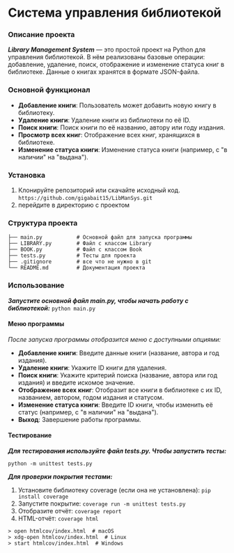 # Система управления библиотекой
### Описание проекта
***Library Management System*** — это простой проект на Python для управления библиотекой. В нём реализованы базовые операции: добавление, удаление, поиск, отображение и изменение статуса книг в библиотеке. Данные о книгах хранятся в формате JSON-файла.

### Основной функционал
- **Добавление книги**: Пользователь может добавить новую книгу в библиотеку.
- **Удаление книги**: Удаление книги из библиотеки по её ID.
- **Поиск книги**: Поиск книги по её названию, автору или году издания.
- **Просмотр всех книг**: Отображение всех книг, хранящихся в библиотеке.
- **Изменение статуса книги**: Изменение статуса книги (например, с "в наличии" на "выдана").

### Установка
1. Клонируйте репозиторий или скачайте исходный код.
`https://github.com/gigabait15/LibManSys.git`
2. перейдите в директорию с проектом

### Структура проекта
```
├── main.py           # Основной файл для запуска программы
├── LIBRARY.py        # Файл с классом Library
├── BOOK.py           # Файл с классом Book 
├── tests.py          # Тесты для проекта
├── .gitignore        # все что не нужно в git
└── README.md         # Документация проекта
```

### Использование
***Запустите основной файл main.py, чтобы начать работу с библиотекой:***
`python main.py`

#### Меню программы
*После запуска программы отобразится меню с доступными опциями:*

- **Добавление книги**: Введите данные книги (название, автора и год издания).
- **Удаление книги**: Укажите ID книги для удаления.
- **Поиск книги**: Укажите критерий поиска (название, автора или год издания) и введите искомое значение.
- **Отображение всех книг**: Отобразит все книги в библиотеке с их ID, названием, автором, годом издания и статусом.
- **Изменение статуса книги**: Введите ID книги, чтобы изменить её статус (например, с "в наличии" на "выдана").
- **Выход**: Завершение работы программы.

#### Тестирование
***Для тестирования используйте файл tests.py. Чтобы запустить тесты:***

`python -m unittest tests.py`

***Для проверки покрытия тестами:***

1. Установите библиотеку coverage (если она не установлена):
`pip install coverage`
2. Запустите покрытие:
`coverage run -m unittest tests.py`
3. Отобразите отчёт:
`coverage report`
4. HTML-отчёт:
`coverage html`
```
> open htmlcov/index.html  # macOS
> xdg-open htmlcov/index.html  # Linux
> start htmlcov/index.html  # Windows
```
